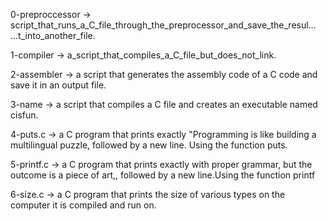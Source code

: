 0-preproccessor -> script_that_runs_a_C_file_through_the_preprocessor_and_save_the_resul…
…t_into_another_file.

1-compiler -> a_script_that_compiles_a_C_file_but_does_not_link.

2-assembler -> a script that generates the assembly code of a C code and save it in an output file.

3-name -> a script that compiles a C file and creates an executable named cisfun.

4-puts.c -> a C program that prints exactly "Programming is like building a multilingual puzzle, followed by a new line. Using the function puts. 

5-printf.c -> a C program that prints exactly with proper grammar, but the outcome is a piece of art,, followed by a new line.Using the function printf

6-size.c -> a C program that prints the size of various types on the computer it is compiled and run on.


